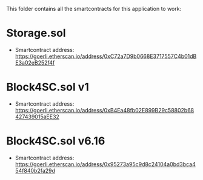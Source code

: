 This folder contains all the smartcontracts for this application to work:
# Storage.sol
- Smartcontract address: https://goerli.etherscan.io/address/0xC72a7D9b0668E3717557C4b01dBE3a02eB252f4f
# Block4SC.sol v1
- Smartcontract address: https://goerli.etherscan.io/address/0xB4Ea48fb02E899B29c58802b68427439015aEE32
# Block4SC.sol v6.16
- Smartcontract address: https://goerli.etherscan.io/address/0x95273a95c9d8c24104a0bd3bca454f840b2fa29d
